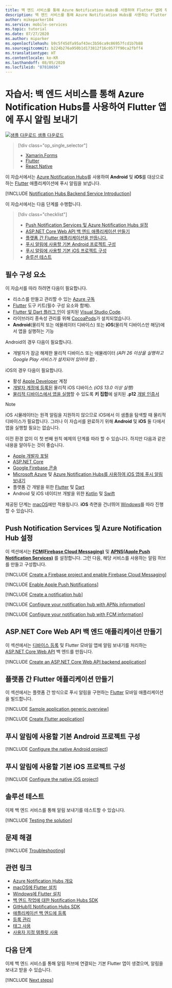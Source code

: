 ```yaml
---
title: 백 엔드 서비스를 통해 Azure Notification Hubs를 사용하여 Flutter 앱에 푸시 알림 보내기 | Microsoft Docs
description: 백 엔드 서비스를 통해 Azure Notification Hubs를 사용하는 Flutter 앱에 알림을 푸시하는 방법을 알아봅니다.
author: mikeparker104
ms.service: mobile-services
ms.topic: tutorial
ms.date: 07/27/2020
ms.author: miparker
ms.openlocfilehash: b9c5f45dfa95af43ec3b56ca9c86957fcd1b7b88
ms.sourcegitcommit: b224b276a950b1d173812f16c0577f90ca2fbff4
ms.translationtype: HT
ms.contentlocale: ko-KR
ms.lasthandoff: 08/05/2020
ms.locfileid: "87810656"
---
```

# <a name="tutorial-send-push-notifications-to-flutter-apps-using-azure-notification-hubs-via-a-backend-service"></a>자습서: 백 엔드 서비스를 통해 Azure Notification Hubs를 사용하여 Flutter 앱에 푸시 알림 보내기  

[![샘플 다운로드](media/download.png) 샘플 다운로드](https://github.com/xamcat/mobcat-samples/tree/master/notification_hub_backend_service)  

> [!div class="op_single_selector"]
>
> * [Xamarin.Forms](notification-hubs-backend-service-xamarin-forms.md)
> * [Flutter](notification-hubs-backend-service-flutter.md)
> * [React Native](notification-hubs-backend-service-react-native.md)

이 자습서에서는 [Azure Notification Hubs](https://docs.microsoft.com/azure/notification-hubs/notification-hubs-push-notification-overview)를 사용하여 **Android** 및 **iOS**를 대상으로 하는 [Flutter](https://flutter.dev) 애플리케이션에 푸시 알림을 보냅니다.  

[!INCLUDE [Notification Hubs Backend Service Introduction](includes/notification-hubs-backend-service-introduction.md)]

이 자습서에서는 다음 단계를 수행합니다.

> [!div class="checklist"]
>
> * [Push Notification Services 및 Azure Notification Hubs 설정](#set-up-push-notification-services-and-azure-notification-hub)
> * [ASP.NET Core Web API 백 엔드 애플리케이션 만들기](#create-an-aspnet-core-web-api-backend-application)
> * [플랫폼 간 Flutter 애플리케이션을 만듭니다.](#create-a-cross-platform-flutter-application)
> * [푸시 알림에 사용할 기본 Android 프로젝트 구성](#configure-the-native-android-project-for-push-notifications)
> * [푸시 알림에 사용할 기본 iOS 프로젝트 구성](#configure-the-native-ios-project-for-push-notifications)
> * [솔루션 테스트](#test-the-solution)

## <a name="prerequisites"></a>필수 구성 요소

이 자습서를 따라 하려면 다음이 필요합니다.

* 리소스를 만들고 관리할 수 있는 [Azure 구독](https://portal.azure.com)
* [Flutter](https://flutter.dev/docs/get-started/install) 도구 키트(필수 구성 요소와 함께).
* [Flutter 및 Dart 플러그 인](https://flutter.dev/docs/get-started/editor?tab=vscode)이 설치된 [Visual Studio Code](https://code.visualstudio.com).
* 라이브러리 종속성 관리를 위해 [CocoaPods](https://guides.cocoapods.org/using/getting-started.html#installation)가 설치되었습니다.
* **Android**(물리적 또는 에뮬레이터 디바이스) 또는 **iOS**(물리적 디바이스만 해당)에서 앱을 실행하는 기능

Android의 경우 다음이 필요합니다.

* 개발자가 잠금 해제한 물리적 디바이스 또는 에뮬레이터 *(API 26 이상을 실행하고 Google Play 서비스가 설치되어 있어야 함)* .

iOS의 경우 다음이 필요합니다.

* 활성 [Apple Developer](https://developer.apple.com) 계정
* [개발자 계정에 등록된](https://help.apple.com/developer-account/#/dev40df0d9fa) 물리적 iOS 디바이스 *(iOS 13.0 이상 실행)*
* [물리적 디바이스에서 앱을 실행](https://help.apple.com/xcode/mac/current/#/dev5a825a1ca)할 수 있도록 **키 집합**에 설치된 **.p12** [개발 인증서](https://help.apple.com/developer-account/#/dev04fd06d56)

> [!NOTE]
> iOS 시뮬레이터는 원격 알림을 지원하지 않으므로 iOS에서 이 샘플을 탐색할 때 물리적 디바이스가 필요합니다. 그러나 이 자습서를 완료하기 위해 **Android** 및 **iOS** 둘 다에서 앱을 실행할 필요는 없습니다.

이전 환경 없이 이 첫 번째 원칙 예제의 단계를 따라 할 수 있습니다. 하지만 다음과 같은 내용을 알아두는 것이 좋습니다.

* [Apple 개발자 포털](https://developer.apple.com)
* [ASP.NET Core](https://docs.microsoft.com/aspnet/core/introduction-to-aspnet-core?view=aspnetcore-3.1)
* [Google Firebase 콘솔](https://console.firebase.google.com/u/0/)
* [Microsoft Azure](https://portal.azure.com) 및 [Azure Notification Hubs를 사용하여 iOS 앱에 푸시 알림 보내기](https://docs.microsoft.com/azure/notification-hubs/ios-sdk-get-started)
* 플랫폼 간 개발을 위한 [Flutter](https://flutter.dev) 및 [Dart](https://dart.dev)
* Android 및 iOS 네이티브 개발을 위한 [Kotlin](https://kotlinlang.org) 및 [Swift](https://developer.apple.com/swift)

제공된 단계는 [macOS](https://developer.apple.com/macos)에만 적용됩니다. **iOS** 측면을 건너뛰어 [Windows](https://www.microsoft.com/windows)를 따라 진행할 수 있습니다.

## <a name="set-up-push-notification-services-and-azure-notification-hub"></a>Push Notification Services 및 Azure Notification Hub 설정

이 섹션에서는 **[FCM(Firebase Cloud Messaging)](https://firebase.google.com/docs/cloud-messaging)** 및 **[APNS(Apple Push Notification Services)](https://developer.apple.com/library/archive/documentation/NetworkingInternet/Conceptual/RemoteNotificationsPG/APNSOverview.html)** 를 설정합니다. 그런 다음, 해당 서비스를 사용하는 알림 허브를 만들고 구성합니다.

[!INCLUDE [Create a Firebase project and enable Firebase Cloud Messaging](includes/notification-hubs-common-enable-firebase-cloud-messaging.md)]

[!INCLUDE [Enable Apple Push Notifications](includes/notification-hubs-common-enable-apple-push-notifications.md)]

[!INCLUDE [Create a notification hub](includes/notification-hubs-common-create-notification-hub.md)]

[!INCLUDE [Configure your notification hub with APNs information](includes/notification-hubs-common-configure-with-apns-information.md)]

[!INCLUDE [Configure your notification hub with FCM information](includes/notification-hubs-common-configure-with-fcm-information.md)]

## <a name="create-an-aspnet-core-web-api-backend-application"></a>ASP.NET Core Web API 백 엔드 애플리케이션 만들기

이 섹션에서는 [디바이스 등록](https://docs.microsoft.com/azure/notification-hubs/notification-hubs-push-notification-registration-management#what-is-device-registration) 및 Flutter 모바일 앱에 알림 보내기를 처리하는 [ASP.NET Core Web API](https://dotnet.microsoft.com/apps/aspnet/apis) 백 엔드를 만듭니다.

[!INCLUDE [Create an ASP.NET Core Web API backend application](includes/notification-hubs-backend-service-web-api.md)]

## <a name="create-a-cross-platform-flutter-application"></a>플랫폼 간 Flutter 애플리케이션 만들기

이 섹션에서는 플랫폼 간 방식으로 푸시 알림을 구현하는 [Flutter](https://flutter.dev) 모바일 애플리케이션을 빌드합니다.

[!INCLUDE [Sample application generic overview](includes/notification-hubs-backend-service-sample-app-overview.md)]

[!INCLUDE [Create Flutter application](includes/notification-hubs-backend-service-sample-app-flutter.md)]

## <a name="configure-the-native-android-project-for-push-notifications"></a>푸시 알림에 사용할 기본 Android 프로젝트 구성

[!INCLUDE [Configure the native Android project](includes/notification-hubs-backend-service-configure-flutter-android.md)]

## <a name="configure-the-native-ios-project-for-push-notifications"></a>푸시 알림에 사용할 기본 iOS 프로젝트 구성

[!INCLUDE [Configure the native iOS project](includes/notification-hubs-backend-service-configure-flutter-ios.md)]

## <a name="test-the-solution"></a>솔루션 테스트

이제 백 엔드 서비스를 통해 알림 보내기를 테스트할 수 있습니다.

[!INCLUDE [Testing the solution](includes/notification-hubs-backend-service-testing.md)]

## <a name="troubleshooting"></a>문제 해결

[!INCLUDE [Troubleshooting](includes/notification-hubs-backend-service-troubleshooting.md)]

## <a name="related-links"></a>관련 링크

* [Azure Notification Hubs 개요](https://docs.microsoft.com/azure/notification-hubs/notification-hubs-push-notification-overview)
* [macOS에 Flutter 설치](https://flutter.dev/docs/get-started/install/macos)
* [Windows에 Flutter 설치](https://flutter.dev/docs/get-started/install/windows)
* [백 엔드 작업에 대한 Notification Hubs SDK](https://www.nuget.org/packages/Microsoft.Azure.NotificationHubs/)
* [GitHub의 Notification Hubs SDK](https://github.com/Azure/azure-notificationhubs)
* [애플리케이션 백 엔드에 등록](https://docs.microsoft.com/azure/notification-hubs/notification-hubs-ios-aspnet-register-user-from-backend-to-push-notification)
* [등록 관리](https://docs.microsoft.com/azure/notification-hubs/notification-hubs-push-notification-registration-management)
* [태그 사용](https://docs.microsoft.com/azure/notification-hubs/notification-hubs-tags-segment-push-message)
* [사용자 지정 템플릿 사용](https://docs.microsoft.com/azure/notification-hubs/notification-hubs-templates-cross-platform-push-messages)

## <a name="next-steps"></a>다음 단계

이제 백 엔드 서비스를 통해 알림 허브에 연결되는 기본 Flutter 앱이 생겼으며, 알림을 보내고 받을 수 있습니다.

[!INCLUDE [Next steps](includes/notification-hubs-backend-service-next-steps.md)]
